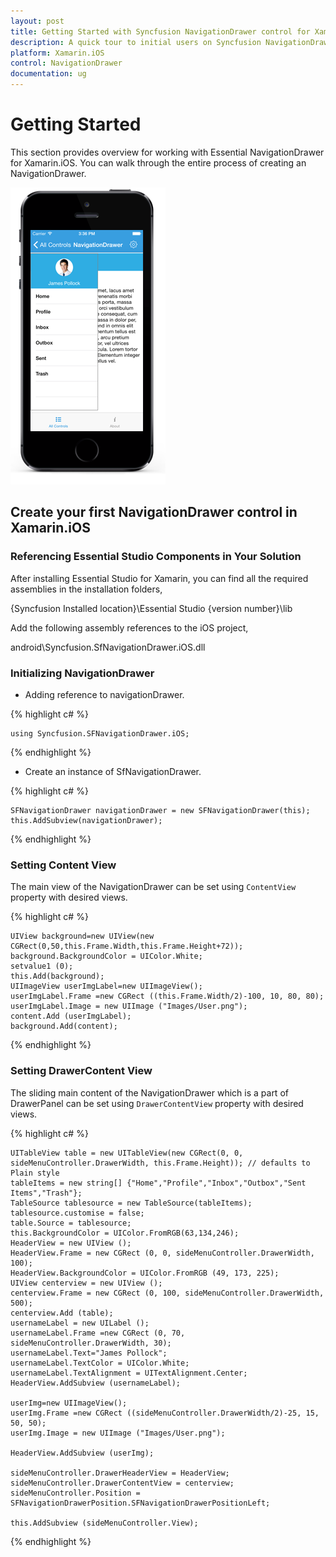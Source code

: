 ```yaml
---
layout: post
title: Getting Started with Syncfusion NavigationDrawer control for Xamarin.iOS
description: A quick tour to initial users on Syncfusion NavigationDrawer control for Xamarin.iOS platform
platform: Xamarin.iOS
control: NavigationDrawer
documentation: ug
---
```


# Getting Started

This section provides overview for working with Essential NavigationDrawer for Xamarin.iOS. You can walk through the entire process of creating an NavigationDrawer.

![](images/getting-started.png)

## Create your first NavigationDrawer control in Xamarin.iOS

### Referencing Essential Studio Components in Your Solution

After installing Essential Studio for Xamarin, you can find all the required assemblies in the installation folders,

{Syncfusion Installed location}\Essential Studio {version number}\lib

Add the following assembly references to the iOS project,

android\Syncfusion.SfNavigationDrawer.iOS.dll

### Initializing NavigationDrawer

* Adding reference to navigationDrawer.

{% highlight c# %}

	using Syncfusion.SFNavigationDrawer.iOS;
	
{% endhighlight %}

* Create an instance of SfNavigationDrawer.

{% highlight c# %}

	SFNavigationDrawer navigationDrawer = new SFNavigationDrawer(this);
	this.AddSubview(navigationDrawer);
	
{% endhighlight %}


### Setting Content View

The main view of the NavigationDrawer can be set using `ContentView` property with desired views.

{% highlight c# %}

	UIView background=new UIView(new CGRect(0,50,this.Frame.Width,this.Frame.Height+72));
	background.BackgroundColor = UIColor.White;
	setvalue1 (0);
	this.Add(background);
	UIImageView userImgLabel=new UIImageView();
	userImgLabel.Frame =new CGRect ((this.Frame.Width/2)-100, 10, 80, 80);
	userImgLabel.Image = new UIImage ("Images/User.png");
	content.Add (userImgLabel);
	background.Add(content);

{% endhighlight %}

### Setting DrawerContent View

The sliding main content of the NavigationDrawer which is a part of DrawerPanel can be set using `DrawerContentView` property with desired views.

{% highlight c# %}

	UITableView table = new UITableView(new CGRect(0, 0, sideMenuController.DrawerWidth, this.Frame.Height)); // defaults to Plain style
	tableItems = new string[] {"Home","Profile","Inbox","Outbox","Sent Items","Trash"};
	TableSource tablesource = new TableSource(tableItems);
	tablesource.customise = false;
	table.Source = tablesource;
	this.BackgroundColor = UIColor.FromRGB(63,134,246);
	HeaderView = new UIView ();
	HeaderView.Frame = new CGRect (0, 0, sideMenuController.DrawerWidth, 100);
	HeaderView.BackgroundColor = UIColor.FromRGB (49, 173, 225);
	UIView centerview = new UIView ();
	centerview.Frame = new CGRect (0, 100, sideMenuController.DrawerWidth, 500);
	centerview.Add (table);
	usernameLabel = new UILabel ();
	usernameLabel.Frame =new CGRect (0, 70, sideMenuController.DrawerWidth, 30);
	usernameLabel.Text="James Pollock";
	usernameLabel.TextColor = UIColor.White;
	usernameLabel.TextAlignment = UITextAlignment.Center;
	HeaderView.AddSubview (usernameLabel);

	userImg=new UIImageView();
	userImg.Frame =new CGRect ((sideMenuController.DrawerWidth/2)-25, 15, 50, 50);
	userImg.Image = new UIImage ("Images/User.png");

	HeaderView.AddSubview (userImg);

	sideMenuController.DrawerHeaderView = HeaderView;
	sideMenuController.DrawerContentView = centerview;
	sideMenuController.Position = SFNavigationDrawerPosition.SFNavigationDrawerPositionLeft;

	this.AddSubview (sideMenuController.View);

{% endhighlight %}